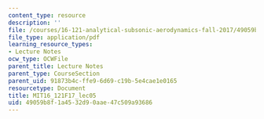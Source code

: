 ```yaml
---
content_type: resource
description: ''
file: /courses/16-121-analytical-subsonic-aerodynamics-fall-2017/49059b8f1a4532d90aae47c509a93686_MIT16_121F17_lec05.pdf
file_type: application/pdf
learning_resource_types:
- Lecture Notes
ocw_type: OCWFile
parent_title: Lecture Notes
parent_type: CourseSection
parent_uid: 91873b4c-ffe9-6d69-c19b-5e4cae1e0165
resourcetype: Document
title: MIT16_121F17_lec05
uid: 49059b8f-1a45-32d9-0aae-47c509a93686
---
```

